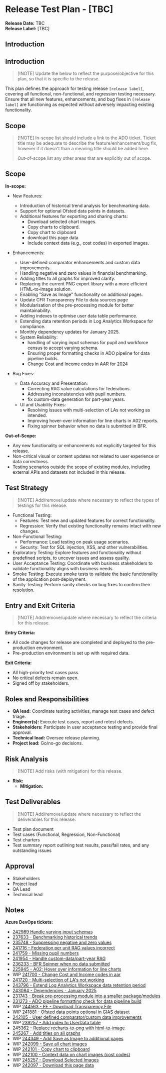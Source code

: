 ﻿# Release Test Plan - [TBC]

**Release Date:** TBC  
**Release Label:** [TBC]

## Introduction

## Introduction
>
>[!NOTE]
>Update the below to reflect the purpose/objective for this plan, so that it is specific to the release.

This plan defines the approach for testing release `[release label]`, covering all functional, non-functional, and regression testing necessary.
Ensure that all new features, enhancements, and bug fixes in `[release label]` are functioning as expected without adversely impacting existing functionality.

## Scope
>
>[!NOTE]
>In-scope list should include a link to the ADO ticket.
>Ticket title may be adequate to describe the feature/enhancement/bug fix,
>however if it doesn't than a meaning title should be added here.
>
>Out-of-scope list any other areas that are explicitly out of scope.

## Scope

**In-scope:**

- New Features:
  - Introduction of historical trend analysis for benchmarking data.
  - Support for optional Ofsted data points in datasets.
  - Additional features for exporting and sharing charts:
    - Download selected chart images.
    - Copy charts to clipboard.
    - Copy chart to clipboard
    - download this page data
    - Include context data (e.g., cost codes) in exported images.

- Enhancements:
  - User-defined comparator enhancements and custom data improvements.
  - Handling negative and zero values in financial benchmarking.
  - Adding titles to all graphs for improved clarity.
  - Replacing the current PNG export library with a more efficient HTML-to-image solution.
  - Enabling "Save as Image" functionality on additional pages.
  - Update CFR Transparency File to data sources page
  - Modularisation of the pre-processing module for better maintainability.
  - Adding indexes to optimise user data table performance.
  - Extending data retention periods in Log Analytics Workspace for compliance.
  - Monthly dependency updates for January 2025.
  - System Reliability:
    - handling of varying input schemas for pupil and workforce census to accept varying schema.
    - Ensuring proper formatting checks in ADO pipeline for data pipeline builds.
    - Change Cost and Income codes in AAR for 2024

- Bug Fixes:
  - Data Accuracy and Presentation:
    - Correcting RAG value calculations for federations.
    - Addressing inconsistencies with pupil numbers.
    - fix custom-data generation for part-year years.
  - UI and Usability Fixes:
    - Resolving issues with multi-selection of LAs not working as intended.
    - Improving hover-over information for line charts in A02 reports.
    - Fixing spinner behavior when no data is submitted in BFR.

**Out-of-Scope:**

- Any new functionality or enhancements not explicitly targeted for this release.
- Non-critical visual or content updates not related to user experience or data correctness.
- Testing scenarios outside the scope of existing modules, including external APIs and datasets not included in this release.

## Test Strategy
>
>[!NOTE]
>Add/remove/update where necessary to reflect the types of testings for this release.

- Functional Testing:
  - Features: Test new and updated features for correct functionality.
  - Regression: Verify that existing functionality remains intact with new changes.
- Non-Functional Testing:
  - Performance: Load testing on peak usage scenarios.
  - Security: Test for SQL injection, XSS, and other vulnerabilities.
- Exploratory Testing: Explore features and functionality without predefined scripts, to uncover issues and assess quality.
- User Acceptance Testing: Coordinate with business stakeholders to validate functionality aligns with business needs.
- Smoke Testing: Execute smoke tests to validate the basic functionality of the application post-deployment.
- Sanity Testing: Perform sanity checks on bug fixes to confirm their resolution.

## Entry and Exit Criteria
>
>[!NOTE]
>Add/remove/update where necessary to reflect the criteria for this release.

**Entry Criteria:**

- All code changes for release are completed and deployed to the pre-production environment.
- Pre-production environment is set up with required data.

**Exit Criteria:**

- All high-priority test cases pass.
- No critical defects remain open.
- Signed off by stakeholders.


## Roles and Responsibilities

- **QA lead:** Coordinate testing activities, manage test cases and defect triage.
- **Engineer(s):** Execute test cases, report and retest defects.
- **Stakeholders:** Participate in user acceptance testing and provide final approval.
- **Technical lead:** Oversee release planning.
- **Project lead:** Go/no-go decisions.

## Risk Analysis
>
>[!NOTE]
>Add risks (with mitigation) for this release.

- **Risk:**
  - **Mitigation:**

## Test Deliverables
>
>[!NOTE]
>Add/remove/update where necessary to reflect the deliverables for this release.

- Test plan document
- Test cases (Functional, Regression, Non-Functional)
- Test charters
- Test summary report outlining test results, pass/fail rates, and any outstanding issues

## Approval

- Stakeholders
- Project lead
- QA Lead
- Technical lead

## Notes

**Azure DevOps tickets:**

- [242989 Handle varying input schemas](https://dev.azure.com/dfe-ssp/s198-DfE-Benchmarking-service/_workitems/edit/242989)
- [237633 - Benchmarking historical trends](https://dev.azure.com/dfe-ssp/s198-DfE-Benchmarking-service/_workitems/edit/237633)
- [235748 - Suppressing negative and zero values](https://dev.azure.com/dfe-ssp/s198-DfE-Benchmarking-service/_workitems/edit/235748)
- [241716 - Federation per unit RAG values incorrect](https://dev.azure.com/dfe-ssp/s198-DfE-Benchmarking-service/_workitems/edit/241716)
- [241759 - Missing pupil numbers](https://dev.azure.com/dfe-ssp/s198-DfE-Benchmarking-service/_workitems/edit/241759)
- [241954 - Handle custom-data/part-year RAG](https://dev.azure.com/dfe-ssp/s198-DfE-Benchmarking-service/_workitems/edit/241954)
- [236233 - BFR Spinner when no data submitted](https://dev.azure.com/dfe-ssp/s198-DfE-Benchmarking-service/_workitems/edit/236233)
- [225945 - A02: Hover over information for line charts](https://dev.azure.com/dfe-ssp/s198-DfE-Benchmarking-service/_workitems/edit/225945)
- WIP [241700 - Change Cost and Income codes in aar](https://dev.azure.com/dfe-ssp/s198-DfE-Benchmarking-service/_workitems/edit/241700)
- [241720 - Multi-selection of LA's not working](https://dev.azure.com/dfe-ssp/s198-DfE-Benchmarking-service/_workitems/edit/241720)
- [243796 - Extend Log Analytics Workspace data retention period](https://dev.azure.com/dfe-ssp/s198-DfE-Benchmarking-service/_workitems/edit/243796)
- [243084 - Dependencies - January 2025](https://dev.azure.com/dfe-ssp/s198-DfE-Benchmarking-service/_workitems/edit/243084)
- [231743 - Break pre-processing module into a smaller package/modules](https://dev.azure.com/dfe-ssp/s198-DfE-Benchmarking-service/_workitems/edit/231743)
- [231273 - ADO pipeline formatting check for data pipeline build](https://dev.azure.com/dfe-ssp/s198-DfE-Benchmarking-service/_workitems/edit/231273)
- WIP [244563 - FE - Download Transparency File](https://dev.azure.com/dfe-ssp/s198-DfE-Benchmarking-service/_workitems/edit/244563)
- WIP [241881 - Ofsted data points optional in GIAS dataset](https://dev.azure.com/dfe-ssp/s198-DfE-Benchmarking-service/_workitems/edit/241881)
- [242105 - User defined comparator/custom data improvements](https://dev.azure.com/dfe-ssp/s198-DfE-Benchmarking-service/_workitems/edit/242105)
- WIP [239257 - Add index to UserData table](https://dev.azure.com/dfe-ssp/s198-DfE-Benchmarking-service/_workitems/edit/239257)
- [245362 - Replace recharts-to-png with html-to-image](https://dev.azure.com/dfe-ssp/s198-DfE-Benchmarking-service/_workitems/edit/245362)
- [245267 - Add titles on all graphs](https://dev.azure.com/dfe-ssp/s198-DfE-Benchmarking-service/_workitems/edit/245267)
- WIP [244349 - Add Save as Image to additional pages](https://dev.azure.com/dfe-ssp/s198-DfE-Benchmarking-service/_workitems/edit/244349)
- WIP [242099 - Save all chart images](https://dev.azure.com/dfe-ssp/s198-DfE-Benchmarking-service/_workitems/edit/242099)
- WIP [242101 - Copy chart to clipboard](https://dev.azure.com/dfe-ssp/s198-DfE-Benchmarking-service/_workitems/edit/242101)
- WIP [242100 - Context data on chart images (cost codes)](https://dev.azure.com/dfe-ssp/s198-DfE-Benchmarking-service/_workitems/edit/242100)
- WIP [245257 - Download Selected Images](https://dev.azure.com/dfe-ssp/s198-DfE-Benchmarking-service/_workitems/edit/245257)
- WIP [242097 - Download this page data](https://dev.azure.com/dfe-ssp/s198-DfE-Benchmarking-service/_workitems/edit/242097)

